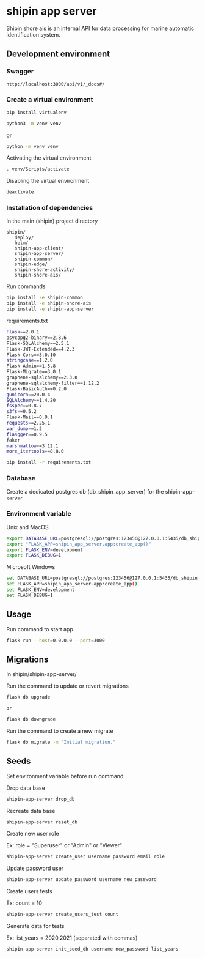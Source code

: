 # shipin app server

Shipin shore ais is an internal API for data processing for marine automatic identification system.

## Development environment


### Swagger

```bash
http://localhost:3000/api/v1/_docs#/
```

### Create a virtual environment

```bash
pip install virtualenv
```

```bash
python3 -m venv venv
```
or

```bash
python -m venv venv
```


Activating the virtual environment


```bash
. venv/Scripts/activate
```

Disabling the virtual environment

```bash
deactivate
```

### Installation of dependencies

In the main (shipin) project directory

```
shipin/
   deploy/
   helm/
   shipin-app-client/
   shipin-app-server/
   shipin-common/
   shipin-edge/
   shipin-shore-activity/
   shipin-shore-ais/
```

Run commands

```bash
pip install -e shipin-common
pip install -e shipin-shore-ais
pip install -e shipin-app-server
```

requirements.txt

```bash
Flask==2.0.1
psycopg2-binary==2.8.6
Flask-SQLAlchemy==2.5.1
Flask-JWT-Extended==4.2.3
Flask-Cors==3.0.10
stringcase==1.2.0
Flask-Admin==1.5.8
Flask-Migrate==3.0.1
graphene-sqlalchemy==2.3.0
graphene-sqlalchemy-filter==1.12.2
Flask-BasicAuth==0.2.0
gunicorn==20.0.4
SQLAlchemy==1.4.20
fsspec==0.8.7
s3fs==0.5.2
Flask-Mail==0.9.1
requests==2.25.1
var_dump==1.2
flasgger==0.9.5
faker
marshmallow==3.12.1
more_itertools==8.8.0
```

```bash
pip install -r requirements.txt
```

### Database

Create a dedicated postgres db (db_shipin_app_server) for the shipin-app-server


### Environment variable

Unix and MacOS

```bash
export DATABASE_URL=postgresql://postgres:123456@127.0.0.1:5435/db_shipin_app_server
export "FLASK_APP=shipin_app_server.app:create_app()"
export FLASK_ENV=development
export FLASK_DEBUG=1
```

Microsoft Windows

```bash
set DATABASE_URL=postgresql://postgres:123456@127.0.0.1:5435/db_shipin_app_server
set FLASK_APP=shipin_app_server.app:create_app()
set FLASK_ENV=development
set FLASK_DEBUG=1
```


## Usage

Run command to start app

```bash
flask run --host=0.0.0.0 --port=3000
```

## Migrations

In shipin/shipin-app-server/


Run the command to update or revert migrations

```bash
flask db upgrade

or

flask db downgrade
```

Run the command to create a new migrate

```bash
flask db migrate -m "Initial migration."
```


## Seeds

Set environment variable before run command:


Drop data base

```bash
shipin-app-server drop_db
```

Recreate data base

```bash
shipin-app-server reset_db
```

Create new user role

Ex: role = "Superuser" or "Admin" or "Viewer"

```bash
shipin-app-server create_user username password email role
```

Update password user

```bash
shipin-app-server update_password username new_password
```

Create users tests

Ex: count = 10

```bash
shipin-app-server create_users_test count
```

Generate data for tests

Ex: list_years = 2020,2021  (separated with commas)

```bash
shipin-app-server init_seed_db username new_password list_years
```



